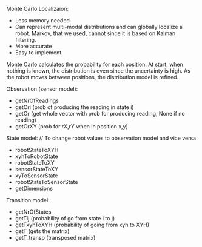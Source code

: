 Monte Carlo Localizaion:
- Less memory needed
- Can represent multi-modal distributions and can globally localize a robot. Markov, that we used, cannot since it is based on Kalman filtering. 
- More accurate
- Easy to implement.

Monte Carlo calculates the probability for each position. At start, when nothing is known, the distribution is even since the uncertainty is high. As the robot moves between positions, the distribution model is refined. 




Observation (sensor model):
- getNrOfReadings
- getOri (prob of producing the reading in state i)
- getOr (get whole vector with prob for producing reading, None if no reading)
- getOrXY (prob for rX,rY when in position x,y)

State model:
// To change robot values to observation model and vice versa
- robotStateToXYH 
- xyhToRobotState
- robotStateToXY
- sensorStateToXY
- xyToSensorState
- robotStateToSensorState
- getDimensions

Transition model:
- getNrOfStates 
- getTij (probability of go from state i to j)
- getTxyhToXYH (probability of going from xyh to XYH)
- getT (gets the matrix)
- getT_transp (transposed matrix)
